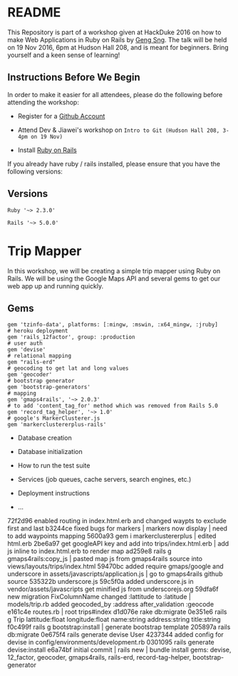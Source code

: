 # README

This Repository is part of a workshop given at HackDuke 2016 on how to make Web
Applications in Ruby on Rails by [Geng Sng](https://github.com/snggeng). The talk will be held on 19 Nov 2016,
6pm at Hudson Hall 208, and is meant for beginners. Bring yourself and a keen
sense of learning!

## Instructions Before We Begin
In order to make it easier for all attendees, please do the following before
attending the workshop:

* Register for a [Github Account](https://github.com)

* Attend Dev & Jiawei's workshop on ```Intro to Git (Hudson Hall 208, 3-4pm on 19
Nov)```

* Install [Ruby on Rails](http://installrails.com)

If you already have ruby / rails installed, please ensure that you have the
following versions:

## Versions
``` Ruby '~> 2.3.0'  ```

``` Rails '~> 5.0.0'  ```

# Trip Mapper
In this workshop, we will be creating a simple trip mapper using Ruby on Rails.
We will be using the Google Maps API and several gems to get our web app up and
running quickly.

## Gems

```
gem 'tzinfo-data', platforms: [:mingw, :mswin, :x64_mingw, :jruby]
# heroku deployment
gem 'rails_12factor', group: :production
# user auth
gem 'devise'
# relational mapping
gem "rails-erd"
# geocoding to get lat and long values
gem 'geocoder'
# bootstrap generator
gem 'bootstrap-generators'
# mapping
gem 'gmaps4rails', '~> 2.0.3'
# to add 'content_tag_for' method which was removed from Rails 5.0
gem 'record_tag_helper', '~> 1.0'
# google's MarkerClusterer.js
gem 'markerclustererplus-rails'
```
* Database creation

* Database initialization

* How to run the test suite

* Services (job queues, cache servers, search engines, etc.)

* Deployment instructions

* ...

72f2d96 enabled routing in index.html.erb and changed waypts to exclude first and last
b3244ce fixed bugs for markers | markers now display | need to add waypoints mapping
5600a93 gem i markerclustererplus | edited html.erb
2be6a97 get googleAPI key and add into trips/index.html.erb | add js inline to index.html.erb to render map
ad259e8 rails g gmaps4rails:copy_js | pasted map js from gmaps4rails source into views/layouts/trips/index.html
59470bc added require gmaps/google and underscore in assets/javascripts/application.js | go to gmaps4rails github source
535322b underscore.js
59c5f0a added underscore.js in vendor/assets/javascripts get minified js from underscorejs.org
59dfa6f new migration FixColumnName changed :lattitude to :latitude | models/trip.rb added geocoded_by :address after_validation :geocode
e161c4e routes.rb | root trips#index
d1d076e rake db:migrate
0e351e6 rails g Trip lattitude:float longitude:float name:string address:string title:string
f0c499f rails g bootstrap:install | generate bootstrap template
205897a rails db:migrate
0e675f4 rails generate devise User
4237344 added config for devise in config/environments/development.rb
0301095 rails generate devise:install
e6a74bf initial commit | rails new | bundle install gems: devise, 12_factor,
geocoder, gmaps4rails, rails-erd, record-tag-helper, bootstrap-generator
